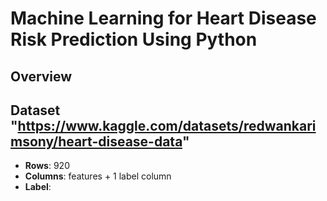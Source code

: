 # Machine Learning for Heart Disease Risk Prediction Using Python

## Overview

## Dataset "https://www.kaggle.com/datasets/redwankarimsony/heart-disease-data"
- **Rows**: 920 
- **Columns**: features + 1 label column
- **Label**: 

